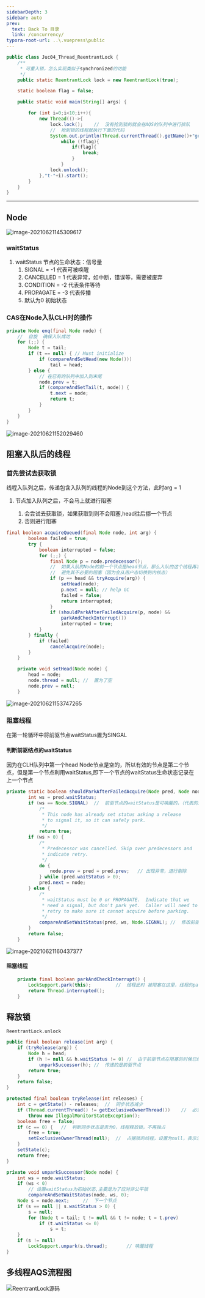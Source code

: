```yaml
---
sidebarDepth: 3
sidebar: auto
prev:
  text: Back To 目录
  link: /concurrency/
typora-root-url: ..\.vuepress\public
---
```


```java
public class Juc04_Thread_ReentrantLock {
    /**
     * 可重入锁，怎么实现类似于synchronized的功能
     */
    public static ReentrantLock lock = new ReentrantLock(true);

    static boolean flag = false;

    public static void main(String[] args) {

        for (int i=0;i<10;i++){
            new Thread(()->{
                lock.lock();    //  没有抢到锁的就会在AQS的队列中进行排队
                //  抢到锁的线程就执行下面的代码
                System.out.println(Thread.currentThread().getName()+"get lock");
                    while (!flag){
                        if(flag){
                            break;
                        }
                    }
                lock.unlock();
            },"t-"+i).start();
        }
    }
}
```

------------------------------------

## Node

  ![image-20210621145309617](/../../../../saas-yong/fullstack/Java架构师之路/Java并发编程/imgs/image-20210621145309617.png)

### waitStatus

1. waitStatus 节点的生命状态：信号量
   1. SIGNAL = -1  代表可被唤醒
   2. CANCELLED = 1  代表异常，如中断，错误等，需要被废弃
   3. CONDITION = -2  代表条件等待
   4. PROPAGATE = -3  代表传播
   5. 默认为0 初始状态

### CAS在Node入队CLH时的操作

```java
private Node enq(final Node node) {        
    //  自旋  确保入队成功        
    for (;;) {            
        Node t = tail;            
        if (t == null) { // Must initialize               
            if (compareAndSetHead(new Node()))                    
                tail = head;            
        } else {               
            // 在已有的队列中加入到末尾 
            node.prev = t;
            if (compareAndSetTail(t, node)) {
                t.next = node;
                return t;
            }
        }
    }
}
```

![image-20210621152029460](/../../../../saas-yong/fullstack/Java架构师之路/Java并发编程/imgs/image-20210621152029460.png)



## 阻塞入队后的线程

### 首先尝试去获取锁

线程入队列之后，传递包含入队列的线程的Node到这个方法，此时arg = 1

1. 节点加入队列之后，不会马上就进行阻塞

   1. 会尝试去获取锁，如果获取到则不会阻塞,head往后挪一个节点
   2. 否则进行阻塞

   

```java
final boolean acquireQueued(final Node node, int arg) {
        boolean failed = true;
        try {
            boolean interrupted = false;
            for (;;) {
                final Node p = node.predecessor();
                //	如果入队的Node的前一个节点是head节点，那么入队的这个线程再次尝试获取锁
                //	避免其不必要的阻塞（因为会从用户态切换到内核态）
                if (p == head && tryAcquire(arg)) {	
                    setHead(node);
                    p.next = null; // help GC
                    failed = false;
                    return interrupted;
                }
                if (shouldParkAfterFailedAcquire(p, node) &&
                    parkAndCheckInterrupt())
                    interrupted = true;
            }
        } finally {
            if (failed)
                cancelAcquire(node);
        }
    }
```

```java
    private void setHead(Node node) {
        head = node;
        node.thread = null;	//	置为了空
        node.prev = null;
    }
```

![image-20210621153747265](/../../../../saas-yong/fullstack/Java架构师之路/Java并发编程/imgs/image-20210621153747265.png)

### 阻塞线程

在第一轮循环中将前驱节点waitStatus置为SINGAL

#### 判断前驱结点的waitStatus

因为在CLH队列中第一个head Node节点是空的，所以有效的节点是第二个节点，但是第一个节点利用waitStatus,即下一个节点的waitStatus生命状态记录在上一个节点

```java
private static boolean shouldParkAfterFailedAcquire(Node pred, Node node) {
        int ws = pred.waitStatus;
        if (ws == Node.SIGNAL)	//	前驱节点的waitStatus是可唤醒的，（代表的是next Node 线程可唤醒）
            /*
             * This node has already set status asking a release
             * to signal it, so it can safely park.
             */
            return true;
        if (ws > 0) {
            /*
             * Predecessor was cancelled. Skip over predecessors and
             * indicate retry.
             */
            do {
                node.prev = pred = pred.prev;	// 出现异常，进行剔除
            } while (pred.waitStatus > 0);
            pred.next = node;
        } else {
            /*
             * waitStatus must be 0 or PROPAGATE.  Indicate that we
             * need a signal, but don't park yet.  Caller will need to
             * retry to make sure it cannot acquire before parking.
             */
            compareAndSetWaitStatus(pred, ws, Node.SIGNAL);	//	修改前驱节点的waitStatus为SIGNAL,代表下一个节点可唤醒的
        }
        return false;
    }
```

![image-20210621160437377](/../../../../saas-yong/fullstack/Java架构师之路/Java并发编程/imgs/image-20210621160437377.png)

#### 阻塞线程

```java
    private final boolean parkAndCheckInterrupt() {
        LockSupport.park(this);			//	线程此时 被阻塞在这里，线程的parkBlocker设置为ReentrantLock
        return Thread.interrupted();
    }
```



## 释放锁

```
ReentrantLock.unlock
```

```java
public final boolean release(int arg) {
    if (tryRelease(arg)) {
        Node h = head;
        if (h != null && h.waitStatus != 0)	//	由于前驱节点在阻塞的时候已经把waitStatus设置为-1 SIGNAL
            unparkSuccessor(h);	//	传递的是前驱节点
        return true;
    }
    return false;
}
```




```java
protected final boolean tryRelease(int releases) {
    int c = getState() - releases;	//	同步状态减少
    if (Thread.currentThread() != getExclusiveOwnerThread())	//	必须当前线程
        throw new IllegalMonitorStateException();
    boolean free = false;
    if (c == 0) {	//	判断同步状态是否为0，线程释放锁，不再独占
        free = true;
        setExclusiveOwnerThread(null);	//	占据锁的线程，设置为null，表示没有线程拥有
    }
    setState(c);
    return free;
}
```

```java
private void unparkSuccessor(Node node) {
    int ws = node.waitStatus;
    if (ws < 0)
        // 设置waitStatus为初始状态,主要是为了应对非公平锁
        compareAndSetWaitStatus(node, ws, 0);	
    Node s = node.next;		//	下一个节点
    if (s == null || s.waitStatus > 0) {
        s = null;
        for (Node t = tail; t != null && t != node; t = t.prev)
            if (t.waitStatus <= 0)
                s = t;
    }
    if (s != null)
        LockSupport.unpark(s.thread);		// 唤醒线程
}
```



## 多线程AQS流程图



![ReentrantLock源码](/../../../../saas-yong/fullstack/Java架构师之路/Java并发编程/imgs/ReentrantLock源码.png)

